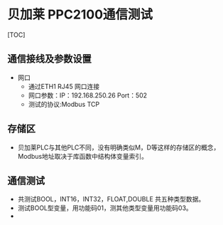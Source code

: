 # 贝加莱 PPC2100通信测试

[TOC]

## 通信接线及参数设置

* 网口
  * 通过ETH1 RJ45 网口连接
  * 网口参数：IP：192.168.250.26  Port：502
  * 测试的协议:Modbus TCP

## 存储区

- 贝加莱PLC与其他PLC不同，没有明确类似M，D等这样的存储区的概念，Modbus地址取决于库函数中结构体变量索引。

## 通信测试

-  共测试BOOL，INT16，INT32，FLOAT,DOUBLE 共五种类型数据。
-  测试BOOL型变量，用功能码01，测其他类型变量用功能码03。
-  



